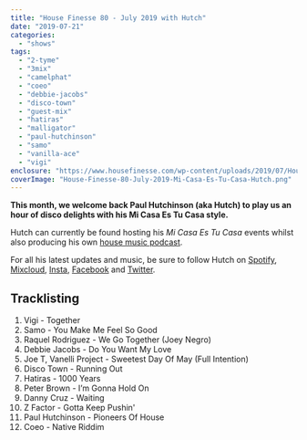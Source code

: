 ```yaml
---
title: "House Finesse 80 - July 2019 with Hutch"
date: "2019-07-21"
categories: 
  - "shows"
tags: 
  - "2-tyme"
  - "3mix"
  - "camelphat"
  - "coeo"
  - "debbie-jacobs"
  - "disco-town"
  - "guest-mix"
  - "hatiras"
  - "malligator"
  - "paul-hutchinson"
  - "samo"
  - "vanilla-ace"
  - "vigi"
enclosure: "https://www.housefinesse.com/wp-content/uploads/2019/07/House-Finesse-80-July-2019-Hutch-Mi-Casa-Es-Tu-Casa.mp3 144126670 audio/mpeg "
coverImage: "House-Finesse-80-July-2019-Mi-Casa-Es-Tu-Casa-Hutch.png"
---
```


**This month, we welcome back Paul Hutchinson (aka Hutch) to play us an hour of disco delights with his Mi Casa Es Tu Casa style.**

Hutch can currently be found hosting his _Mi Casa Es Tu Casa_ events whilst also producing his own [house music podcast](https://www.micasaestucasa.co.uk/podcast-1).

For all his latest updates and music, be sure to follow Hutch on [Spotify](https://open.spotify.com/artist/73Zc2QGSacxaCyLGqYVNLh?si=IiMfywERRmiDWQKflz0RSw), [Mixcloud](https://soundcloud.com/paulhutchinsondj), [Insta](https://www.instagram.com/paulhutchinsondj/), [Facebook](https://www.facebook.com/PaulHutchinsonDJ/) and [Twitter](https://twitter.com/paulhutchdj).

## Tracklisting

1. Vigi - Together
2. Samo - You Make Me Feel So Good
3. Raquel Rodriguez - We Go Together (Joey Negro)
4. Debbie Jacobs - Do You Want My Love
5. Joe T, Vanelli Project - Sweetest Day Of May (Full Intention)
6. Disco Town - Running Out
7. Hatiras - 1000 Years
8. Peter Brown - I’m Gonna Hold On
9. Danny Cruz - Waiting
10. Z Factor - Gotta Keep Pushin'
11. Paul Hutchinson - Pioneers Of House
12. Coeo - Native Riddim
